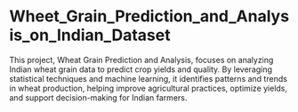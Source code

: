# Wheet_Grain_Prediction_and_Analysis_on_Indian_Dataset
This project, Wheat Grain Prediction and Analysis, focuses on analyzing Indian wheat grain data to predict crop yields and quality. By leveraging statistical techniques and machine learning, it identifies patterns and trends in wheat production, helping improve agricultural practices, optimize yields, and support decision-making for Indian farmers.
